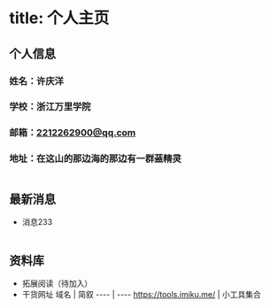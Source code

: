 # title:                 个人主页

## 个人信息 

### 姓名：许庆洋

### 学校：浙江万里学院

### 邮箱：2212262900@qq.com

### 地址：在这山的那边海的那边有一群~~蓝精灵~~

```

```

## 最新消息
- 消息233

```

```

## 资料库
- 拓展阅读（待加入）
- 干货网址
域名 | 简叙 
---- | ----
https://tools.imiku.me/ | 小工具集合

